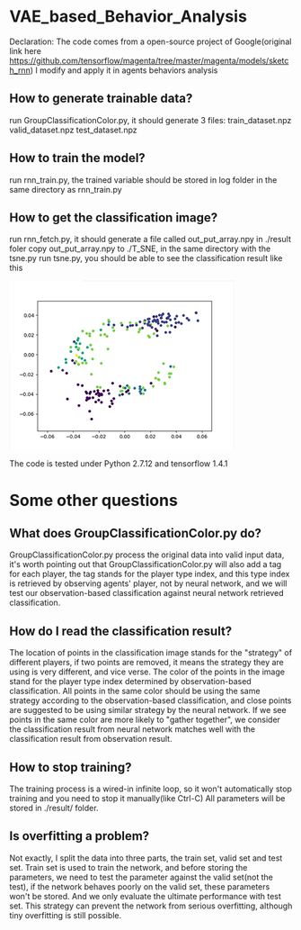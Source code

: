 # VAE_based_Behavior_Analysis


Declaration: The code comes from a open-source project of Google(original link here https://github.com/tensorflow/magenta/tree/master/magenta/models/sketch_rnn)
I modify and apply it in agents behaviors analysis


How to generate trainable data?
-------

run GroupClassificationColor.py, it should generate 3 files: 
train_dataset.npz
valid_dataset.npz
test_dataset.npz

How to train the model?
---------
run rnn_train.py, the trained variable should be stored in log folder in the same directory as rnn_train.py

How to get the classification image?
-----
run rnn_fetch.py, it should generate a file called out_put_array.npy in ./result foler
copy out_put_array.npy to ./T_SNE, in the same directory with the tsne.py
run tsne.py, you should be able to see the classification result like this

![image](https://github.com/fhbzc/VAE_based_Behavior_Analysis/blob/master/Images/READMEIMAGE.png)

The code is tested under Python 2.7.12 and tensorflow 1.4.1

Some other questions
 =======

 What does GroupClassificationColor.py do?
 -------
 GroupClassificationColor.py process the original data into valid input data, it's worth pointing out that GroupClassificationColor.py will also add a tag for each player, the tag stands for the player type index, and this type index is retrieved by observing agents' player, not by neural network, and we will test our observation-based classification against neural network retrieved classification.

      
 How do I read the classification result?
 ------
The location of points in the classification image stands for the "strategy" of different players, if two points are removed, it means the strategy they are using is very different, and vice verse. The color of the points in the image stand for the player type index determined by observation-based classification.
All points in the same color should be using the same strategy according to the observation-based classification, and close points are suggested to be using similar strategy by the neural network. If we see points in the same color are more likely to "gather together", we consider the classification result from neural network matches well with the classification result from observation result.    

 How to stop training?
 ----
 The training process is a wired-in infinite loop, so it won't automatically stop training and you need to stop it manually(like Ctrl-C)
 All parameters will be stored in ./result/ folder.
 
 Is overfitting a problem?
 -----
 Not exactly, I split the data into three parts, the train set, valid set and test set. Train set is used to train the network, and before storing the parameters, we need to test the parameter against the valid set(not the test), if the network behaves poorly on the valid set, these parameters won't be stored. And we only evaluate the ultimate performance with test set. This strategy can prevent the network from serious overfitting, although tiny overfitting is still possible.
 
 
